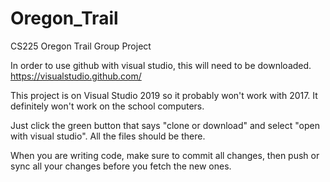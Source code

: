 # Oregon_Trail
CS225 Oregon Trail Group Project

In order to use github with visual studio, this will need to be downloaded.
https://visualstudio.github.com/

This project is on Visual Studio 2019 so it probably won't work with 2017. It definitely won't work on the school computers.

Just click the green button that says "clone or download" and select "open with visual studio". All the files should be there. 

When you are writing code, make sure to commit all changes, then push or sync all your changes before you fetch the new ones.
